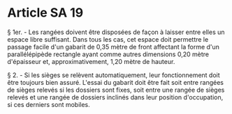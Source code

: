 # Article SA 19

§ 1er. - Les rangées doivent être disposées de façon à laisser entre elles un espace libre suffisant. Dans tous les cas, cet espace doit permettre le passage facile d'un gabarit de 0,35 mètre de front affectant la forme d'un parallélépipède rectangle ayant comme autres dimensions 0,20 mètre d'épaisseur et, approximativement, 1,20 mètre de hauteur.

§ 2. - Si les sièges se relèvent automatiquement, leur fonctionnement doit être toujours bien assuré. L'essai du gabarit doit être fait soit entre rangées de sièges relevés si les dossiers sont fixes, soit entre une rangée de sièges relevés et une rangée de dossiers inclinés dans leur position d'occupation, si ces derniers sont mobiles.
